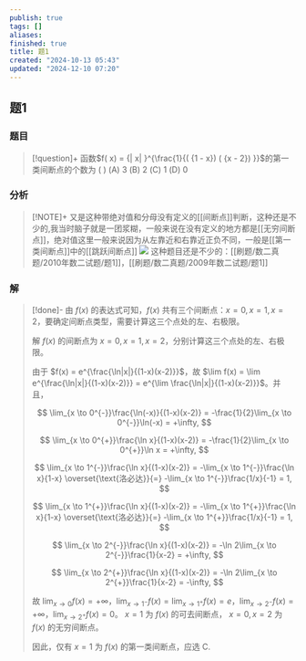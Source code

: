```yaml
---
publish: true
tags: []
aliases: 
finished: true
title: 题1
created: "2024-10-13 05:43"
updated: "2024-12-10 07:20"
---
```

## 题1
### 题目
> [!question]+
> 函数$f( x) = {| x| }^{\frac{1}{( {1 - x}) ( {x - 2}) }}$的第一类间断点的个数为 ( )
> (A) 3 (B) 2 (C) 1 (D) 0
### 分析
> [!NOTE]+
> 又是这种带绝对值和分母没有定义的[[间断点]]判断，这种还是不少的,我当时脑子就是一团浆糊，一般来说在没有定义的地方都是[[无穷间断点]]，绝对值这里一般来说因为从左靠近和右靠近正负不同，一般是[[第一类间断点]]中的[[跳跃间断点]]
> ![](https://img.hwenyi.tech/202412101453967.webp)
> 这种题目还是不少的：[[刷题/数二真题/2010年数二试题/题1]]，[[刷题/数二真题/2009年数二试题/题1]]
### 解
> [!done]-
> 由 $f(x)$ 的表达式可知，$f(x)$ 共有三个间断点：$x = 0, x = 1, x = 2$，要确定间断点类型，需要计算这三个点处的左、右极限。
> 
> 解 $f(x)$ 的间断点为 $x = 0, x = 1, x = 2$，分别计算这三个点处的左、右极限。
> 
> 由于 $f(x) = e^{\frac{\ln|x|}{(1-x)(x-2)}}$，故 $\lim f(x) = \lim e^{\frac{\ln|x|}{(1-x)(x-2)}} = e^{\lim \frac{\ln|x|}{(1-x)(x-2)}}$。并且，
> 
> $$
> \lim_{x \to 0^{-}}\frac{\ln(-x)}{(1-x)(x-2)} = -\frac{1}{2}\lim_{x \to 0^{-}}\ln(-x) = +\infty,
> $$
> 
> $$
> \lim_{x \to 0^{+}}\frac{\ln x}{(1-x)(x-2)} = -\frac{1}{2}\lim_{x \to 0^{+}}\ln x = +\infty,
> $$
> 
> $$
> \lim_{x \to 1^{-}}\frac{\ln x}{(1-x)(x-2)} = -\lim_{x \to 1^{-}}\frac{\ln x}{1-x} \overset{\text{洛必达}}{=} -\lim_{x \to 1^{-}}\frac{1/x}{-1} = 1,
> $$
> 
> $$
> \lim_{x \to 1^{+}}\frac{\ln x}{(1-x)(x-2)} = -\lim_{x \to 1^{+}}\frac{\ln x}{1-x} \overset{\text{洛必达}}{=} -\lim_{x \to 1^{+}}\frac{1/x}{-1} = 1,
> $$
> 
> $$
> \lim_{x \to 2^{-}}\frac{\ln x}{(1-x)(x-2)} = -\ln 2\lim_{x \to 2^{-}}\frac{1}{x-2} = +\infty,
> $$
> 
> $$
> \lim_{x \to 2^{+}}\frac{\ln x}{(1-x)(x-2)} = -\ln 2\lim_{x \to 2^{+}}\frac{1}{x-2} = -\infty,
> $$
> 
> 故 $\lim_{x \to 0}f(x) = +\infty$，$\lim_{x \to 1^{-}}f(x) = \lim_{x \to 1^{+}}f(x) = e$，$\lim_{x \to 2^{-}}f(x) = +\infty$，$\lim_{x \to 2^{+}}f(x) = 0$。
> $x = 1$ 为 $f(x)$ 的可去间断点，
> $x = 0, x = 2$ 为 $f(x)$ 的无穷间断点。
> 
> 因此，仅有 $x = 1$ 为 $f(x)$ 的第一类间断点，应选 C.